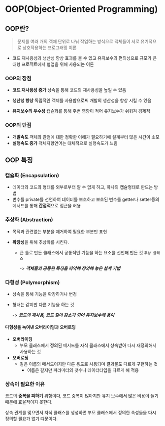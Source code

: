 # OOP(Object-Oriented Programming)



## OOP란?

> 문제를 여러 개의 객체 단위로 나눠 작업하는 방식으로 객체들이 서로 유기적으로 상호작용하는 프로그래밍 이론

* 코드 재사용성과 생산성 향상 효과를 볼 수 있고 유지보수의 편의성으로 규모가 큰 대형 프로젝트에서 협업을 위해 사용되는 이론



### OOP의 장점

* **코드 재사용성 증가** 
  상속을 통해 코드의 재사용성을 높일 수 있음
* **생산성 향상**
  독립적인 객체를 사용함으로써 개발의 생산성을 향상 시킬 수 있음

* **유지보수의 우수성**
  캡슐화를 통해 주변 영향이 적어 유지보수가 쉬워져 경제적

  

### OOP의 단점

* **개발속도**
  객체의 관점에 대한 정확한 이해가 필요하기에 설계부터 많은 시간이 소모
* **실행속도 증가**
  객체지향언어는 대체적으로 실행속도가 느림



## OOP 특징

### 캡슐화 (Encapsulation)

* 데이터와 코드의 형태를 외부로부터 알 수 없게 하고, 하나의 캡슐형태로 만드는 방법
* 변수를 private를 선언하여 데이터를 보호하고 보호된 변수를 getter나 setter등의 메서드를 통해 **간접적**으로 접근을 허용



### 추상화 (Abstraction)

* 목적과 관련없는 부분을 제거하여 필요한 부분만 표현

* **확장성**을 위해 추상화를 시킨다.

  * 큰 틀로 만든 클래스에서 공통적인 기능을 하는 요소를 선언해 만든 것 `추상 클래스`

    -> ***객체들의 공통된 특징을 파악해 정의해 놓은 설계 기법***



### 다형성 (Polymorphism)

* 상속을 통해 기능을 확장하거나 변경

* 형태는 같지만 다른 기능을 하는 것

  -> ***코드의 재사용, 코드 길이 감소가 되어 유지보수에 용이***

#### 다형성을 녹여낸 오버라이딩과 오버로딩

* **오버라이딩**
  * 부모 클래스에서 정의된 메서드를 자식 클래스에서 상속받아 다시 재정의해서 사용하는 것
* **오버로딩**
  * 같은 이름의 메서드이지만 다른 용도로 사용되며 결과물도 다르게 구현하는 것
    * 이름은 같지만 파라미터의 갯수나 데이터타입을 다르게 해 적용

### 상속이 필요한 이유

코드의 **중복을 피하기** 위함이다, 
코드 중복이 많아지만 유지 보수에서 많은 비용이 들기 때문에 효율적이지 못한다.

상속 관계를 맺으면서 자식 클래스를 생성하면 부모 클래스에서 정의한 속성들을 다시 정의할 필요가 없기 떄문이다.



